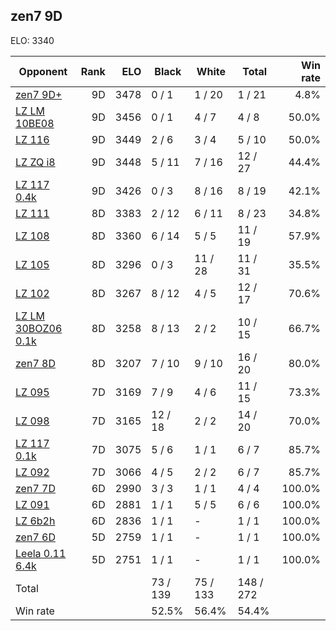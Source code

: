 ## zen7 9D ##

ELO: 3340

Opponent | Rank | ELO | Black | White | Total | Win rate
---------|-----:|----:|-------|-------|-------|-------:
[zen7 9D+](zen7%209D+.md) | 9D | 3478 | 0 / 1 | 1 / 20 | 1 / 21 | 4.8%
[LZ LM 10BE08](LZ%20LM%2010BE08.md) | 9D | 3456 | 0 / 1 | 4 / 7 | 4 / 8 | 50.0%
[LZ 116](LZ%20116.md) | 9D | 3449 | 2 / 6 | 3 / 4 | 5 / 10 | 50.0%
[LZ ZQ i8](LZ%20ZQ%20i8.md) | 9D | 3448 | 5 / 11 | 7 / 16 | 12 / 27 | 44.4%
[LZ 117 0.4k](LZ%20117%200.4k.md) | 9D | 3426 | 0 / 3 | 8 / 16 | 8 / 19 | 42.1%
[LZ 111](LZ%20111.md) | 8D | 3383 | 2 / 12 | 6 / 11 | 8 / 23 | 34.8%
[LZ 108](LZ%20108.md) | 8D | 3360 | 6 / 14 | 5 / 5 | 11 / 19 | 57.9%
[LZ 105](LZ%20105.md) | 8D | 3296 | 0 / 3 | 11 / 28 | 11 / 31 | 35.5%
[LZ 102](LZ%20102.md) | 8D | 3267 | 8 / 12 | 4 / 5 | 12 / 17 | 70.6%
[LZ LM 30BOZ06 0.1k](LZ%20LM%2030BOZ06%200.1k.md) | 8D | 3258 | 8 / 13 | 2 / 2 | 10 / 15 | 66.7%
[zen7 8D](zen7%208D.md) | 8D | 3207 | 7 / 10 | 9 / 10 | 16 / 20 | 80.0%
[LZ 095](LZ%20095.md) | 7D | 3169 | 7 / 9 | 4 / 6 | 11 / 15 | 73.3%
[LZ 098](LZ%20098.md) | 7D | 3165 | 12 / 18 | 2 / 2 | 14 / 20 | 70.0%
[LZ 117 0.1k](LZ%20117%200.1k.md) | 7D | 3075 | 5 / 6 | 1 / 1 | 6 / 7 | 85.7%
[LZ 092](LZ%20092.md) | 7D | 3066 | 4 / 5 | 2 / 2 | 6 / 7 | 85.7%
[zen7 7D](zen7%207D.md) | 6D | 2990 | 3 / 3 | 1 / 1 | 4 / 4 | 100.0%
[LZ 091](LZ%20091.md) | 6D | 2881 | 1 / 1 | 5 / 5 | 6 / 6 | 100.0%
[LZ 6b2h](LZ%206b2h.md) | 6D | 2836 | 1 / 1 | - | 1 / 1 | 100.0%
[zen7 6D](zen7%206D.md) | 5D | 2759 | 1 / 1 | - | 1 / 1 | 100.0%
[Leela 0.11 6.4k](Leela%200.11%206.4k.md) | 5D | 2751 | 1 / 1 | - | 1 / 1 | 100.0%
Total | | | 73 / 139 | 75 / 133 | 148 / 272 | 
Win rate| | | 52.5% | 56.4% | 54.4% | 
